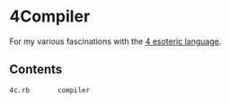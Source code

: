 # 4Compiler
For my various fascinations with the [4 esoteric language](https://esolangs.org/wiki/4).

## Contents

```
4c.rb       compiler
```